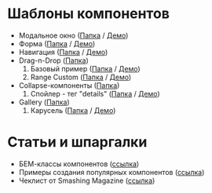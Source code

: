 # Шаблоны компонентов

- Модальное окно             ([Папка](components/modal) /                     [Демо](https://hisbvdis.github.io/my-samples-components/components/modal/index.html))
- Форма                      ([Папка](components/form) /                      [Демо](https://hisbvdis.github.io/my-samples-components/components/form/index.html))
- Навигация                  ([Папка](components/nav) /                       [Демо](https://hisbvdis.github.io/my-samples-components/components/nav/index.html))
- Drag-n-Drop                ([Папка](components/drag-n-drop))
  1. Базовый пример          ([Папка](components/drag-n-drop/1base) /         [Демо](https://hisbvdis.github.io/my-samples-components/components/drag-n-drop/1base/index.html))
  2. Range Custom            ([Папка](components/drag-n-drop/2range-custom) / [Демо](https://hisbvdis.github.io/my-samples-components/components/drag-n-drop/2range-custom/index.html))
- Collapse-компоненты        ([Папка](components/collapse))
  1. Спойлер - тег "details" ([Папка](components/collapse/1single-spoiler) /  [Демо](https://hisbvdis.github.io/my-samples-components/components/collapse/1single-spoiler/index.html))
- Gallery                    ([Папка](components/gallery))
  1. Карусель                ([Папка](components/gallery/carousel) /          [Демо](https://hisbvdis.github.io/my-samples-components/components/gallery/carousel/index.html))


# Статьи и шпаргалки
- БЕМ-классы компонентов                           ([ссылка](https://9elements.com/bem-cheat-sheet))
- Примеры создания популярных компонентов          ([ссылка](https://csslayout.io/patterns))
- Чеклист от Smashing Magazine                     ([ссылка](https://www.dropbox.com/s/ve6m3ngp5rmgu74/interface-design-patterns-checklist-2020.pdf?dl=0))